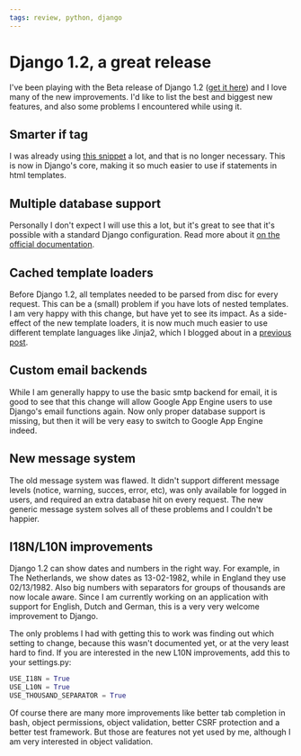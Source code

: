 ```yaml
---
tags: review, python, django
---
```


# Django 1.2, a great release
I've been playing with the Beta release of Django 1.2 ([get it here](http://www.djangoproject.com/download/)) and I love many of the new improvements. I'd like to list the best and biggest new features, and also some problems I encountered while using it.

## Smarter if tag

I was already using [this snippet](http://www.djangosnippets.org/snippets/1350/) a lot, and that is no longer necessary. This is now in Django's core, making it so much easier to use if statements in html templates.

## Multiple database support

Personally I don't expect I will use this a lot, but it's great to see that it's possible with a standard Django configuration. Read more about it [on the official documentation](http://docs.djangoproject.com/en/dev/topics/db/multi-db/).

## Cached template loaders

Before Django 1.2, all templates needed to be parsed from disc for every request. This can be a (small) problem if you have lots of nested templates. I am very happy with this change, but have yet to see its impact. As a side-effect of the new template loaders, it is now much much easier to use different template languages like Jinja2, which I blogged about in a [previous post](/articles/2009/making-django-suck-less/).

## Custom email backends

While I am generally happy to use the basic smtp backend for email, it is good to see that this change will allow Google App Engine users to use Django's email functions again. Now only proper database support is missing, but then it will be very easy to switch to Google App Engine indeed.

## New message system

The old message system was flawed. It didn't support different message levels (notice, warning, succes, error, etc), was only available for logged in users, and required an extra database hit on every request. The new generic message system solves all of these problems and I couldn't be happier.

## I18N/L10N improvements

Django 1.2 can show dates and numbers in the right way. For example, in The Netherlands, we show dates as 13-02-1982, while in England they use 02/13/1982. Also big numbers with separators for groups of thousands are now locale aware. Since I am currently working on an application with support for English, Dutch and German, this is a very very welcome improvement to Django.

The only problems I had with getting this to work was finding out which setting to change, because this wasn't documented yet, or at the very least hard to find. If you are interested in the new L10N improvements, add this to your settings.py:

```python
USE_I18N = True
USE_L10N = True
USE_THOUSAND_SEPARATOR = True
```

Of course there are many more improvements like better tab completion in bash, object permissions, object validation, better CSRF protection and a better test framework. But those are features not yet used by me, although I am very interested in object validation.
